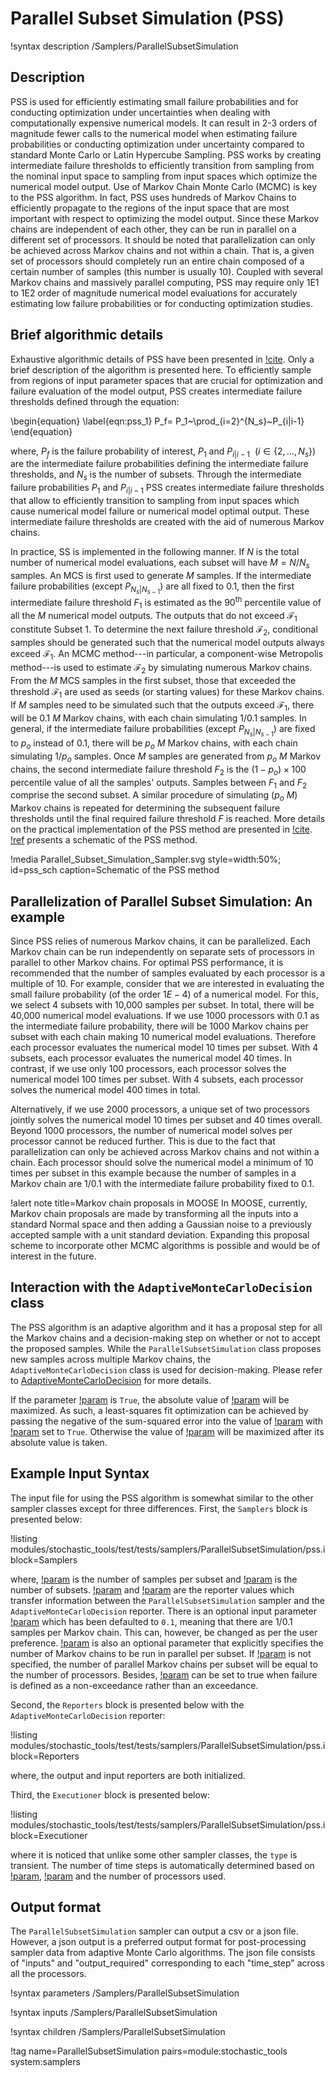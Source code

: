 # Parallel Subset Simulation (PSS)

!syntax description /Samplers/ParallelSubsetSimulation

## Description

PSS is used for efficiently estimating small failure probabilities and for conducting
optimization under uncertainties when dealing with computationally expensive numerical models.
It can result in 2-3 orders of magnitude fewer calls to the numerical model when estimating
failure probabilities or conducting optimization under uncertainty compared to standard
Monte Carlo or Latin Hypercube Sampling. PSS works by creating intermediate failure
thresholds to efficiently transition from sampling from the nominal input space to sampling
from input spaces which optimize the numerical model output. Use of Markov Chain Monte Carlo (MCMC)
is key to the PSS algorithm. In fact, PSS uses hundreds of Markov Chains to efficiently
propagate to the regions of the input space that are most important with respect
to optimizing the model output. Since these Markov chains are independent of each other,
they can be run in parallel on a different set of processors. It should be noted that
parallelization can only be achieved across Markov chains and not within a chain.
That is, a given set of processors should completely run an entire chain composed
of a certain number of samples (this number is usually 10). Coupled with several
Markov chains and massively parallel computing, PSS may require only 1E1 to 1E2
order of magnitude numerical model evaluations for accurately estimating low failure probabilities or
for conducting optimization studies.

## Brief algorithmic details

Exhaustive algorithmic details of PSS have been presented in [!cite](au2001pss). Only
a brief description of the algorithm is presented here. To efficiently sample from
regions of input parameter spaces that are crucial for optimization and failure
evaluation of the model output, PSS creates intermediate failure thresholds defined
through the equation:

\begin{equation}
\label{eqn:pss_1}
P_f= P_1~\prod_{i=2}^{N_s}~P_{i|i-1}
\end{equation}

where, $P_f$ is the failure probability of interest, $P_1$ and $P_{i|i-1}~~(i \in \{2,\dots,N_s\})$
are the intermediate failure probabilities defining the intermediate failure thresholds, and
$N_s$ is the number of subsets. Through the intermediate failure probabilities $P_1$ and $P_{i|i-1}$
PSS creates intermediate failure thresholds that allow to efficiently transition to sampling
from input spaces which cause numerical model failure or numerical model optimal output. These
intermediate failure thresholds are created with the aid of numerous Markov chains.

In practice, SS is implemented in the following manner. If $N$ is the total number
of numerical model evaluations, each subset will have $M=N/N_s$ samples. An MCS is first used to generate $M$ samples.
If the intermediate failure probabilities (except $P_{N_s|N_{s-1}}$)
are all fixed to 0.1, then the first intermediate failure threshold ${F}_1$
is estimated as the $90^{\textrm{th}}$ percentile value of all the $M$ numerical model outputs.
The outputs that do not exceed $\mathcal{F}_1$ constitute Subset 1. To determine
the next failure threshold $\mathcal{F}_2$, conditional samples should be generated
such that the numerical model outputs always exceed $\mathcal{F}_1$. An MCMC method---in particular,
a component-wise Metropolis method---is used to estimate $\mathcal{F}_2$ by simulating
numerous Markov chains. From the $M$ MCS samples in the first subset, those that exceeded
the threshold $\mathcal{F}_1$ are used as seeds (or starting values) for these Markov chains.
If $M$ samples need to be simulated such that the outputs exceed $\mathcal{F}_1$,
there will be $0.1~M$ Markov chains, with each chain simulating $1/0.1$ samples.
In general, if the intermediate failure probabilities (except $P_{N_s|N_{s-1}}$) are
fixed to $p_o$ instead of 0.1, there will be $p_o~M$ Markov chains, with each chain
simulating $1/p_o$ samples. Once $M$ samples are generated from $p_o~M$
Markov chains, the second intermediate failure threshold ${F}_2$ is the $(1-p_o) \times 100$
percentile value of all the samples' outputs. Samples between ${F}_1$ and ${F}_2$ comprise the second subset.
A similar procedure of simulating $(p_o~M)$ Markov chains is repeated for determining
the subsequent failure thresholds until the final required failure threshold $F$ is reached.
More details on the practical implementation of the PSS method are presented in [!cite](li2016pss).
[!ref](pss_sch) presents a schematic of the PSS method.

!media Parallel_Subset_Simulation_Sampler.svg style=width:50%; id=pss_sch caption=Schematic of the PSS method

## Parallelization of Parallel Subset Simulation: An example

Since PSS relies of numerous Markov chains, it can be parallelized. Each Markov chain
can be run independently on separate sets of processors in parallel to other Markov chains.
For optimal PSS performance, it is recommended that the number of samples evaluated
by each processor is a multiple of 10. For example, consider that we are interested
in evaluating the small failure probability (of the order $1E-4$) of a numerical model. For this,
we select 4 subsets with 10,000 samples per subset. In total, there will be 40,000
numerical model evaluations. If we use 1000 processors with $0.1$ as the intermediate failure
probability, there will be 1000 Markov chains per subset with each chain making 10 numerical
model evaluations. Therefore each processor evaluates the numerical model 10 times per subset.
With 4 subsets, each processor evaluates the numerical model 40 times. In contrast, if we use
only 100 processors, each processor solves the numerical model 100 times per subset.
With 4 subsets, each processor solves the numerical model 400 times in total.

Alternatively, if we use 2000 processors, a unique set of two processors jointly
solves the numerical model 10 times per subset and 40 times overall. Beyond 1000 processors,
the number of numerical model solves per processor cannot be reduced further. This is due to
the fact that parallelization can only be achieved across Markov chains and not within
a chain. Each processor should solve the numerical model a minimum of 10 times per subset in this
example because the number of samples in a Markov chain are $1/0.1$ with the intermediate
failure probability fixed to 0.1.

!alert note title=Markov chain proposals in MOOSE
In MOOSE, currently, Markov chain proposals are made by transforming all the inputs
  into a standard Normal space and then adding a Gaussian noise to a previously
  accepted sample with a unit standard deviation. Expanding this proposal scheme to
  incorporate other MCMC algorithms is possible and would be of interest in the future.

## Interaction with the `AdaptiveMonteCarloDecision` class

The PSS algorithm is an adaptive algorithm and it has a proposal step for all the
Markov chains and a decision-making step on whether or not to accept the proposed samples.
While the `ParallelSubsetSimulation` class proposes new samples across multiple Markov
chains, the `AdaptiveMonteCarloDecision` class
is used for decision-making. Please refer to [AdaptiveMonteCarloDecision](AdaptiveMonteCarloDecision.md)
for more details.

If the parameter [!param](/Samplers/ParallelSubsetSimulation/use_absolute_value) is `True`, the absolute
 value of [!param](/Samplers/ParallelSubsetSimulation/output_reporter) will be maximized. 
As such, a least-squares fit optimization can be achieved by passing the negative of the sum-squared error
into the value of [!param](/Samplers/ParallelSubsetSimulation/output_reporter) with
 [!param](/Samplers/ParallelSubsetSimulation/use_absolute_value) set to `True`. Otherwise
the value of [!param](/Samplers/ParallelSubsetSimulation/output_reporter) will be maximized after its absolute value is taken.

## Example Input Syntax

The input file for using the PSS algorithm is somewhat similar to the other sampler
 classes except for three differences. First, the `Samplers` block is presented below:

!listing modules/stochastic_tools/test/tests/samplers/ParallelSubsetSimulation/pss.i block=Samplers

where, [!param](/Samplers/ParallelSubsetSimulation/num_samplessub) is the number of samples per subset and 
[!param](/Samplers/ParallelSubsetSimulation/num_subsets) is the number of subsets.
[!param](/Samplers/ParallelSubsetSimulation/inputs_reporter) and [!param](/Samplers/ParallelSubsetSimulation/output_reporter) 
are the reporter values which transfer
information between the `ParallelSubsetSimulation` sampler and the `AdaptiveMonteCarloDecision` reporter. There is an optional
 input parameter [!param](/Samplers/ParallelSubsetSimulation/subset_probability) which has been defaulted to
`0.1`, meaning that there are $1/0.1$ samples per Markov chain. This can, however, be
changed as per the user preference. [!param](/Samplers/ParallelSubsetSimulation/num_parallel_chains) is also an optional parameter
that explicitly specifies the number of Markov chains to be run in parallel per subset.
If [!param](/Samplers/ParallelSubsetSimulation/num_parallel_chains) is not specified, the number of parallel Markov chains per subset
will be equal to the number of processors. Besides, [!param](/Samplers/ParallelSubsetSimulation/use_absolute_value) can be set to true
when failure is defined as a non-exceedance rather than an exceedance.

Second, the `Reporters` block is presented below with the `AdaptiveMonteCarloDecision` reporter:

!listing modules/stochastic_tools/test/tests/samplers/ParallelSubsetSimulation/pss.i block=Reporters

where, the output and input reporters are both initialized.

Third, the `Executioner` block is presented below:

!listing modules/stochastic_tools/test/tests/samplers/ParallelSubsetSimulation/pss.i block=Executioner

where it is noticed that unlike some other sampler classes, the `type` is transient.
The number of time steps is automatically determined based on [!param](/Samplers/ParallelSubsetSimulation/num_samplessub), [!param](/Samplers/ParallelSubsetSimulation/num_subsets) and the number of processors used.


## Output format

The `ParallelSubsetSimulation` sampler can output a csv or a json file. However, a json output is a preferred output format
for post-processing sampler data from adaptive Monte Carlo algorithms. The json file
consists of "inputs" and "output_required" corresponding to each "time_step" across
all the processors.

!syntax parameters /Samplers/ParallelSubsetSimulation

!syntax inputs /Samplers/ParallelSubsetSimulation

!syntax children /Samplers/ParallelSubsetSimulation

!tag name=ParallelSubsetSimulation pairs=module:stochastic_tools system:samplers
